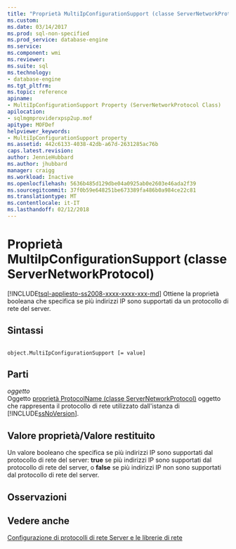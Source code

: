 ```yaml
---
title: "Proprietà MultiIpConfigurationSupport (classe ServerNetworkProtocol) | Documenti Microsoft"
ms.custom: 
ms.date: 03/14/2017
ms.prod: sql-non-specified
ms.prod_service: database-engine
ms.service: 
ms.component: wmi
ms.reviewer: 
ms.suite: sql
ms.technology:
- database-engine
ms.tgt_pltfrm: 
ms.topic: reference
apiname:
- MultiIpConfigurationSupport Property (ServerNetworkProtocol Class)
apilocation:
- sqlmgmproviderxpsp2up.mof
apitype: MOFDef
helpviewer_keywords:
- MultiIpConfigurationSupport property
ms.assetid: 442c6133-4038-42db-a67d-2631285ac76b
caps.latest.revision: 
author: JennieHubbard
ms.author: jhubbard
manager: craigg
ms.workload: Inactive
ms.openlocfilehash: 5636b485d129dbe04a0925ab0e2603e46ada2f39
ms.sourcegitcommit: 37f0b59e648251be673389fa486b0a984ce22c81
ms.translationtype: MT
ms.contentlocale: it-IT
ms.lasthandoff: 02/12/2018
---
```

# <a name="multiipconfigurationsupport-property-servernetworkprotocol-class"></a>Proprietà MultiIpConfigurationSupport (classe ServerNetworkProtocol)
[!INCLUDE[tsql-appliesto-ss2008-xxxx-xxxx-xxx-md](../../../includes/tsql-appliesto-ss2008-xxxx-xxxx-xxx-md.md)]
Ottiene la proprietà booleana che specifica se più indirizzi IP sono supportati da un protocollo di rete del server.  
  
## <a name="syntax"></a>Sintassi  
  
```  
  
object.MultiIpConfigurationSupport [= value]  
```  
  
## <a name="parts"></a>Parti  
 *oggetto*  
 Oggetto [proprietà ProtocolName (classe ServerNetworkProtocol)](../../../relational-databases/wmi-provider-configuration-classes/servernetworkprotocol-class/protocolname-property-servernetworkprotocol-class.md) oggetto che rappresenta il protocollo di rete utilizzato dall'istanza di [!INCLUDE[ssNoVersion](../../../includes/ssnoversion-md.md)].  
  
## <a name="property-valuereturn-value"></a>Valore proprietà/Valore restituito  
 Un valore booleano che specifica se più indirizzi IP sono supportati dal protocollo di rete del server: **true** se più indirizzi IP sono supportati dal protocollo di rete del server, o **false** se più indirizzi IP non sono supportati dal protocollo di rete del server.  
  
## <a name="remarks"></a>Osservazioni  
  
## <a name="see-also"></a>Vedere anche  
 [Configurazione di protocolli di rete Server e le librerie di rete](http://msdn.microsoft.com/library/ms177485\(v=sql.100\).aspx)  
  
  
